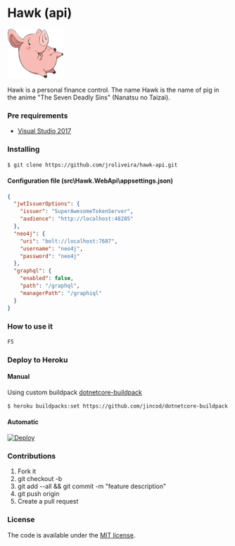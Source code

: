 # Hawk (api)

![Hawk - logo][hawk_anime]

Hawk is a personal finance control. The name Hawk is the name of pig in the anime "The Seven Deadly Sins" (Nanatsu no Taizai).

### Pre requirements

* [Visual Studio 2017][vs2017]

### Installing

``` bash
$ git clone https://github.com/jroliveira/hawk-api.git
```

#### Configuration file (src\Hawk.WebApi\appsettings.json)

``` json
{
  "jwtIssuerOptions": {
    "issuer": "SuperAwesomeTokenServer",
    "audience": "http://localhost:48285"
  },
  "neo4j": {
    "uri": "bolt://localhost:7687",
    "username": "neo4j",
    "password": "neo4j"
  },
  "graphql": {
    "enabled": false,
    "path": "/graphql",
    "managerPath": "/graphiql"
  }
}
```

### How to use it

``` bash
F5
```

### Deploy to Heroku

#### Manual

Using custom buildpack [dotnetcore-buildpack]()

``` bash
$ heroku buildpacks:set https://github.com/jincod/dotnetcore-buildpack
```

#### Automatic

[![Deploy][heroku_button]][heroku_template]

### Contributions

1. Fork it
2. git checkout -b <branch-name>
3. git add --all && git commit -m "feature description"
4. git push origin <branch-name>
5. Create a pull request

### License

The code is available under the [MIT license](LICENSE).

[hawk_anime]: hawk_anime.png "Hawk - logo"
[vs2017]: https://www.visualstudio.com/vs/whatsnew/
[heroku_button]: https://www.herokucdn.com/deploy/button.svg
[heroku_template]: https://heroku.com/deploy?template=https://github.com/jroliveira/hawk-api
